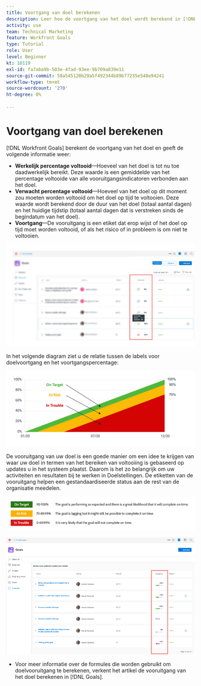 ```yaml
---
title: Voortgang van doel berekenen
description: Leer hoe de voortgang van het doel wordt berekend in [!DNL Workfront Goals].
activity: use
team: Technical Marketing
feature: Workfront Goals
type: Tutorial
role: User
level: Beginner
kt: 10119
exl-id: fa7aba9b-503e-4fad-93ee-9b709a839e11
source-git-commit: 58a545120b29a5f492344b89b77235e548e94241
workflow-type: tm+mt
source-wordcount: '270'
ht-degree: 0%

---
```


# Voortgang van doel berekenen

[!DNL Workfront Goals] berekent de voortgang van het doel en geeft de volgende informatie weer:

* **Werkelijk percentage voltooid**—Hoeveel van het doel is tot nu toe daadwerkelijk bereikt. Deze waarde is een gemiddelde van het percentage voltooide van alle vooruitgangsindicatoren verbonden aan het doel.
* **Verwacht percentage voltooid**—Hoeveel van het doel op dit moment zou moeten worden voltooid om het doel op tijd te voltooien. Deze waarde wordt berekend door de duur van het doel (totaal aantal dagen) en het huidige tijdstip (totaal aantal dagen dat is verstreken sinds de begindatum van het doel).
* **Voortgang**—De vooruitgang is een etiket dat erop wijst of het doel op tijd moet worden voltooid, of als het risico of in probleem is om niet te voltooien.

![Een screenshot van de voortgang van het doel in [!DNL Workfront Goals]](assets/13-workfront-goals-percent-complete.png)

In het volgende diagram ziet u de relatie tussen de labels voor doelvoortgang en het voortgangspercentage:

![Een grafiek die de verhouding tussen de etiketten van de doelvooruitgang en vooruitgangspercentage illustreert](assets/14-workfront-goals-progress-statuses.jpeg)

De vooruitgang van uw doel is een goede manier om een idee te krijgen van waar uw doel in termen van het bereiken van voltooiing is gebaseerd op updates u in het systeem plaatst. Daarom is het zo belangrijk om uw activiteiten en resultaten bij te werken in Doelstellingen. De etiketten van de vooruitgang helpen een gestandaardiseerde status aan de rest van de organisatie meedelen.

![Een afbeelding die de verschillende voortgangslabels bedekt in [!DNL Workfront Goals]](assets/15-workfront-goals-progress-bar-code.png)

![Een schermafbeelding van de percentagekolom voor de doelvoortgang in het dialoogvenster [!UICONTROL Check-in] deel van [!DNL Workfront Goals]](assets/16-workfront-goals-progress-status-bar.png)

<!-- Learn more graphic -->

* Voor meer informatie over de formules die worden gebruikt om doelvooruitgang te berekenen, verkent het artikel de vooruitgang van het doel berekenen in [!DNL   Goals].


<!-- need link to documentation article, above -->
